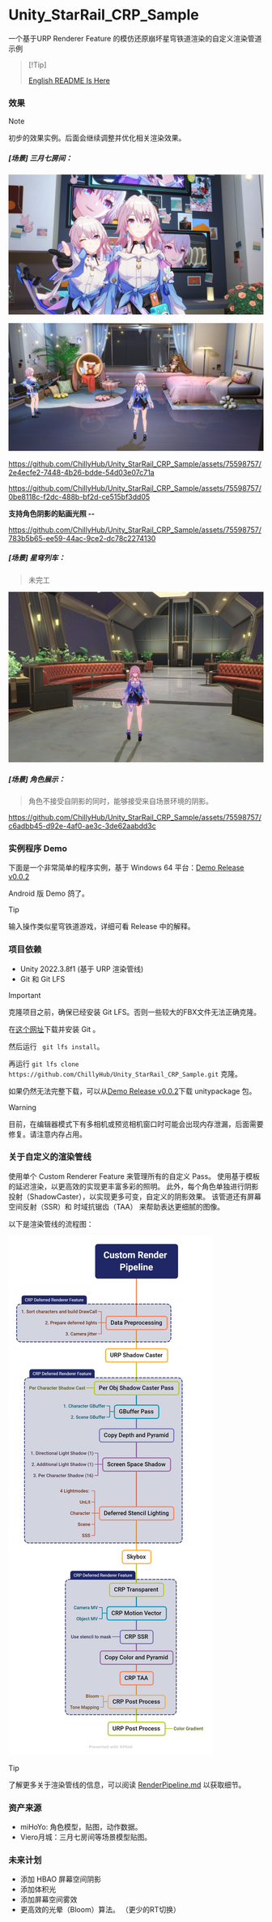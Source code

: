 # Unity_StarRail_CRP_Sample

一个基于URP Renderer Feature 的模仿还原崩坏星穹铁道渲染的自定义渲染管道示例



>  [!Tip]
>
> [English README Is Here](./README.md)



### 效果

> [!NOTE] 
>
> 初步的效果实例。后面会继续调整并优化相关渲染效果。

##### [场景] 三月七房间：

![6](./Documents~/README.assets/6.png)

![5](./Documents~/README.assets/5.png)

https://github.com/ChillyHub/Unity_StarRail_CRP_Sample/assets/75598757/2e4ecfe2-7448-4b26-bdde-54d03e07c71a

https://github.com/ChillyHub/Unity_StarRail_CRP_Sample/assets/75598757/0be8118c-f2dc-488b-bf2d-ce515bf3dd05

**支持角色阴影的贴画光照 --**

https://github.com/ChillyHub/Unity_StarRail_CRP_Sample/assets/75598757/783b5b65-ee59-44ac-9ce2-dc78c2274130

##### [场景] 星穹列车：

> 未完工

![ParlorCar](./README_CN.assets/ParlorCar.png)

##### [场景] 角色展示：

> 角色不接受自阴影的同时，能够接受来自场景环境的阴影。

https://github.com/ChillyHub/Unity_StarRail_CRP_Sample/assets/75598757/c6adbb45-d92e-4af0-ae3c-3de62aabdd3c


### 实例程序 Demo

下面是一个非常简单的程序实例，基于 Windows 64 平台：[Demo Release v0.0.2](https://github.com/ChillyHub/Unity_StarRail_CRP_Sample/releases/tag/v0.0.2)

Android 版 Demo 鸽了。

> [!Tip]
>
> 输入操作类似星穹铁道游戏，详细可看 Release 中的解释。

### 项目依赖

- Unity 2022.3.8f1 (基于 URP 渲染管线)
- Git 和 Git LFS

> [!IMPORTANT]
>
> 克隆项目之前，确保已经安装 Git LFS。否则一些较大的FBX文件无法正确克隆。
>
> 在[这个网址](https://git-scm.com/downloads)下载并安装 Git 。
>
> 然后运行    `` git lfs install``。
>
> 再运行  ``git lfs clone https://github.com/ChillyHub/Unity_StarRail_CRP_Sample.git`` 克隆。
>
> 如果仍然无法完整下载，可以从[Demo Release v0.0.2](https://github.com/ChillyHub/Unity_StarRail_CRP_Sample/releases/tag/v0.0.2)下载 unitypackage 包。

> [!WARNING]
>
> 目前，在编辑器模式下有多相机或预览相机窗口时可能会出现内存泄漏，后面需要修复。请注意内存占用。



### 关于自定义的渲染管线

使用单个 Custom Renderer Feature 来管理所有的自定义 Pass。 使用基于模板的延迟渲染，以更高效的实现更丰富多彩的照明。 此外，每个角色单独进行阴影投射（ShadowCaster），以实现更多可变，自定义的阴影效果。 该管道还有屏幕空间反射（SSR）和 时域抗锯齿（TAA） 来帮助表达更细腻的图像。

以下是渲染管线的流程图：

![Custom Render Pipeline](./Documents~/README.assets/CustomRenderPipeline.png)

> [!TIP]
>
> 了解更多关于渲染管线的信息，可以阅读 [RenderPipeline.md](./Documents~/RenderPipeline.md) 以获取细节。



### 资产来源

- miHoYo: 角色模型，贴图，动作数据。
- Viero月城：三月七房间等场景模型贴图。



### 未来计划

- 添加 HBAO 屏幕空间阴影
- 添加体积光
- 添加屏幕空间雾效
- 更高效的光晕（Bloom）算法。 （更少的RT切换）
